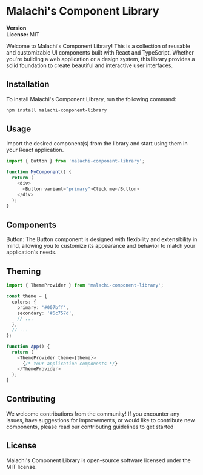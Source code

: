 # Malachi's Component Library

**Version**  
**License:** MIT

Welcome to Malachi's Component Library! This is a collection of reusable and customizable UI components built with React and TypeScript. Whether you're building a web application or a design system, this library provides a solid foundation to create beautiful and interactive user interfaces.

## Installation

To install Malachi's Component Library, run the following command:

```bash
npm install malachi-component-library
```

## Usage

Import the desired component(s) from the library and start using them in your React application.

```ts
import { Button } from 'malachi-component-library';

function MyComponent() {
  return (
    <div>
      <Button variant="primary">Click me</Button>
    </div>
  );
}
```

## Components

Button: The Button component is designed with flexibility and extensibility in mind, allowing you to customize its appearance and behavior to match your application's needs.

## Theming

```ts
import { ThemeProvider } from 'malachi-component-library';

const theme = {
  colors: {
    primary: '#007bff',
    secondary: '#6c757d',
    // ...
  },
  // ...
};

function App() {
  return (
    <ThemeProvider theme={theme}>
      {/* Your application components */}
    </ThemeProvider>
  );
}
```

## Contributing

We welcome contributions from the community! If you encounter any issues, have suggestions for improvements, or would like to contribute new components, please read our contributing guidelines to get started

## License

Malachi's Component Library is open-source software licensed under the MIT license.